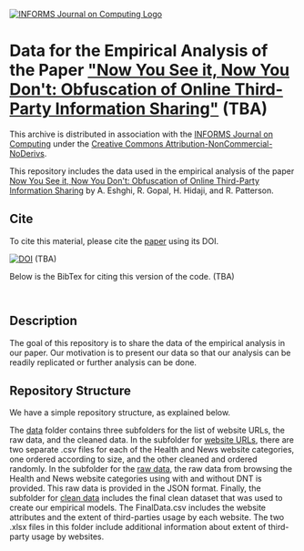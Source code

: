 [![INFORMS Journal on Computing Logo](https://INFORMSJoC.github.io/logos/INFORMS_Journal_on_Computing_Header.jpg)](https://pubsonline.informs.org/journal/ijoc)

# Data for the Empirical Analysis of the Paper ["Now You See it, Now You Don't: Obfuscation of Online Third-Party Information Sharing"](https://doi.org/) (TBA)

This archive is distributed in association with the [INFORMS Journal on Computing](https://pubsonline.informs.org/journal/ijoc) under the [Creative Commons Attribution-NonCommercial-NoDerivs](LICENSE).

This repository includes the data used in the empirical analysis of the paper
[Now You See it, Now You Don't: Obfuscation of Online Third-Party Information Sharing](https://doi.org/) by A. Eshghi, R. Gopal, H. Hidaji, and R. Patterson.


## Cite
To cite this material, please cite the [paper](https://doi.org/) using its DOI.

[![DOI](https://zenodo.org/badge/)](https://zenodo.org/badge/latestdoi/) (TBA)

Below is the BibTex for citing this version of the code. (TBA)

```


```

## Description

The goal of this repository is to share the data of the empirical analysis in our paper. Our motivation is to present our data so that our analysis can be readily replicated or further analysis can be done.

## Repository Structure
We have a simple repository structure, as explained below.

The [data](data) folder contains three subfolders for the list of website URLs, the raw data, and the cleaned data. In the subfolder for [website URLs](data/Websites_URLs), there are two separate .csv files for each of the Health and News website categories, one ordered according to size, and the other cleaned and ordered randomly. In the subfolder for the [raw data](data/Raw_Data), the raw data from browsing the Health and News website categories using with and without DNT is provided. This raw data is provided in the JSON format. Finally, the subfolder for [clean data](data/Clean_Data) includes the final clean dataset that was used to create our empirical models. The FinalData.csv includes the website attributes and the extent of third-parties usage by each website. The two .xlsx files in this folder include additional information about extent of third-party usage by websites.


